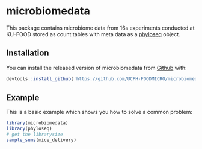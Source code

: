 
# microbiomedata

<!-- badges: start -->
<!-- badges: end -->

This package contains microbiome data from 16s experiments conducted at KU-FOOD stored as count tables with meta data as a [phyloseq](https://joey711.github.io/phyloseq/) object.

## Installation

You can install the released version of microbiomedata from [Github](https://github.com/UCPH-FOODMICRO/) with:

``` r
devtools::install_github('https://github.com/UCPH-FOODMICRO/microbiomedata')
```

## Example

This is a basic example which shows you how to solve a common problem:

``` r
library(microbiomedata)
library(phyloseq)
# get the librarysize
sample_sums(mice_delivery)
```


